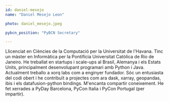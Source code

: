 ```yaml
---
id: daniel-mesejo
name: "Daniel Mesejo Leon"

photo: daniel_mesejo.jpeg

pybcn_position: "PyBCN Secretary"

---
```


Llicenciat en Ciències de la Computació per la Universitat de l'Havana. Tinc un màster en Informàtica per la Pontifícia Universitat Catòlica de Rio de Janeiro. He treballat en startups i scale-ups al Brasil, Alemanya i els Estats Units, principalment desenvolupant programari amb Python i Java. Actualment treballo a xorq labs com a enginyer fundador. Sóc un entusiasta del codi obert i he contribuït a projectes com ara dask, xarray, geopandas, ibis i els datafusion-python bindings. M'encanta compartir coneixement. He fet xerrades a PyDay Barcelona, PyCon Italia i PyCon Portugal (per impartir).